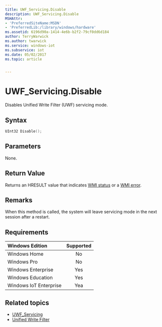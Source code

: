 ```yaml
---
title: UWF_Servicing.Disable
description: UWF_Servicing.Disable
MSHAttr:
- 'PreferredSiteName:MSDN'
- 'PreferredLib:/library/windows/hardware'
ms.assetid: 6196d90a-1414-4e6b-b2f2-79cf0dd6d184
author: TerryWarwick
ms.author: twarwick
ms.service: windows-iot
ms.subservice: iot
ms.date: 05/02/2017
ms.topic: article


---
```

# UWF_Servicing.Disable

Disables Unified Write Filter (UWF) servicing mode.

## Syntax

```powershell
UInt32 Disable();
```

## Parameters

None.

## Return Value

Returns an HRESULT value that indicates [WMI status](/windows/win32/wmisdk/wmi-non-error-constants) or a [WMI error](/windows/win32/wmisdk/wmi-error-constants).

## Remarks

When this method is called, the system will leave servicing mode in the next session after a restart.

## Requirements

| Windows Edition        | Supported |
|:-----------------------|:---------:|
| Windows Home           | No        |
| Windows Pro            | No        |
| Windows Enterprise     | Yes       |
| Windows Education      | Yes       |
| Windows IoT Enterprise | Yea       |

## Related topics

- [UWF_Servicing](uwf-servicing.md)
- [Unified Write Filter](unified-write-filter.md)
